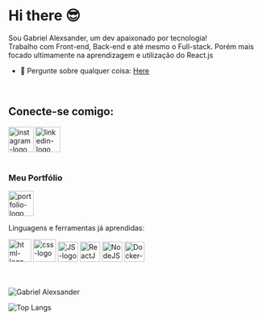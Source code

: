 # Hi there :sunglasses:


Sou Gabriel Alexsander, um dev apaixonado por tecnologia!<br>
Trabalho com Front-end, Back-end e até mesmo o Full-stack. Porém mais focado ultimamente na aprendizagem e utilização do React.js 

- 💬 Pergunte sobre qualquer coisa: [Here](https://www.linkedin.com/in/gabriel-alexsander-faria-abreu-b461b1250/)
<br>


## Conecte-se comigo:

<div>
<a href="https://www.instagram.com/biel_dfst05"> 
<img align="left" width="50px" src="https://cdn-icons-png.flaticon.com/128/3955/3955024.png" alt="instagram-logo"/>
</a>


<a target="_blank" href="https://www.linkedin.com/in/gabriel-alexsander-b461b1250/"> 
<img align="left" width="50px" src="https://cdn-icons-png.flaticon.com/128/145/145807.png" alt="linkedin-logo"/> 
</a>


</div>
<br>
<br>
<br>
<br>

### Meu Portfólio 

<a href="https://gabrielabreu.vercel.app"> 
<img align="left" width="50px" src="https://cdn-icons-png.flaticon.com/128/8644/8644474.png" alt="portfolio-logo"/> 
</a>
<br>
<br>
<br>

<p align="left">             
Linguagens e ferramentas já aprendidas:
<p/>

<div>
<img alt="html-logo" width="45px" src="https://cdn-icons-png.flaticon.com/128/5968/5968267.png">
<img alt="css-logo" width="45px" src="https://cdn-icons-png.flaticon.com/128/5968/5968242.png">
<img alt="JS-logo" width="40px"  src="https://cdn-icons-png.flaticon.com/128/5968/5968292.png">
<img alt="ReactJS-logo" width="40px"  src="https://cdn-icons-png.flaticon.com/128/1126/1126012.png">
<img alt="NodeJS-logo" width="40px"  src="https://cdn-icons-png.flaticon.com/128/919/919825.png">
<img alt="Docker-logo" width="40px"  src="https://cdn-icons-png.flaticon.com/128/919/919853.png">
</div>
<br>
<br>

![Gabriel Alexsander](https://github-readme-stats.vercel.app/api?username=gabrielalexsander18&show_icons=true&theme=transparent)

![Top Langs](https://github-readme-stats.vercel.app/api/top-langs/?username=gabrielalexsander18&layout=compact)
